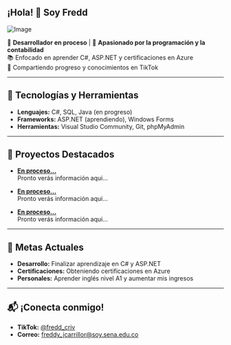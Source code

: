 ## ¡Hola! 👋 Soy Fredd
![Image](https://github.com/user-attachments/assets/fb9d806f-75d5-467c-95fd-a5c43954434c)

🎯 **Desarrollador en proceso** | 🚀 **Apasionado por la programación y la contabilidad**  
📚 Enfocado en aprender C#, ASP.NET y certificaciones en Azure  
🎥 Compartiendo progreso y conocimientos en TikTok  

---

## 🔧 Tecnologías y Herramientas
- **Lenguajes:** C#, SQL, Java (en progreso)
- **Frameworks:** ASP.NET (aprendiendo), Windows Forms
- **Herramientas:** Visual Studio Community, Git, phpMyAdmin  

---

## 📂 Proyectos Destacados
- **[En proceso...](#)**  
  Pronto verás información aqui...

- **[En proceso...](#)**  
  Pronto verás información aqui...

- **[En proceso...](#)**  
  Pronto verás información aqui...

---

## 🌟 Metas Actuales
- **Desarrollo:** Finalizar aprendizaje en C# y ASP.NET  
- **Certificaciones:** Obteniendo certificaciones en Azure  
- **Personales:** Aprender inglés nivel A1 y aumentar mis ingresos  

---

## 📬 ¡Conecta conmigo!
- **TikTok:** [@fredd_criv](#)  
- **Correo:** [freddy_jcarrillor@soy.sena.edu.co](mailto:fcontable@outlook.es)  



